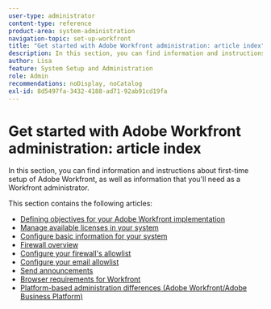 ```yaml
---
user-type: administrator
content-type: reference
product-area: system-administration
navigation-topic: set-up-workfront
title: "Get started with Adobe Workfront administration: article index"
description: In this section, you can find information and instructions about first-time setup of Adobe Workfront, as well as information that you'll need as a Workfront administrator.
author: Lisa
feature: System Setup and Administration
role: Admin
recommendations: noDisplay, noCatalog
exl-id: 8d5497fa-3432-4188-ad71-92ab91cd19fa
---
```

# Get started with Adobe Workfront administration: article index

In this section, you can find information and instructions about first-time setup of Adobe Workfront, as well as information that you'll need as a Workfront administrator.

This section contains the following articles:

* [Defining objectives for your Adobe Workfront implementation](../../administration-and-setup/get-started-wf-administration/define-wf-goals-objectives.md) 
* [Manage available licenses in your system](../../administration-and-setup/get-started-wf-administration/manage-available-licenses-in-your-system.md) 
* [Configure basic information for your system](../../administration-and-setup/get-started-wf-administration/configure-basic-info.md) 
* [Firewall overview](../../administration-and-setup/get-started-wf-administration/firewall-overview.md) 
* [Configure your firewall's allowlist](../../administration-and-setup/get-started-wf-administration/configure-your-firewall.md) 
* [Configure your email allowlist](../../administration-and-setup/get-started-wf-administration/configure-your-email-allowlist.md) 
* [Send announcements](../../administration-and-setup/get-started-wf-administration/view-send-announcements.md) 
* [Browser requirements for Workfront](../../administration-and-setup/get-started-wf-administration/workfront-browser-requirements.md) 
* [Platform-based administration differences (Adobe Workfront/Adobe Business Platform)](../../administration-and-setup/get-started-wf-administration/actions-in-admin-console.md)
